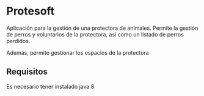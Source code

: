 # Protesoft
Aplicación para la gestión de una protectora de animales. Permite la gestión de perros y voluntarios de la protectora, así como un listado de perros perdidos.

Además, permite gestionar los espacios de la protectora

## Requisitos

Es necesario tener instalado java 8
